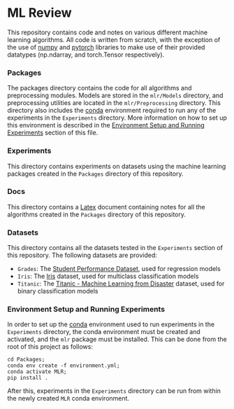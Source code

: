 # ML Review
This repository contains code and notes on various different machine learning algorithms. All code is written from scratch, with the exception of the use of [numpy][1] and [pytorch][2] libraries to make use of their provided datatypes (np.ndarray, and torch.Tensor respectively).

### Packages
The packages directory contains the code for all algorithms and preprocessing modules. Models are stored in the `mlr/Models` directory, and preprocessing utilities are located in the `mlr/Preprocessing` directory. This directory also includes the [conda][3] environment required to run any of the experiments in the `Experiments` directory. More information on how to set up this environment is described in the [Environment Setup and Running Experiments](#environment-setup-and-running-experiments) section of this file.

### Experiments
This directory contains experiments on datasets using the machine learning packages created in the `Packages` directory of this repository.

### Docs
This directory contains a [Latex][4] document containing notes for all the algorithms created in the `Packages` directory of this repository.

### Datasets
This directory contains all the datasets tested in the `Experiments` section of this repository. The following datasets are provided:
- `Grades`: The [Student Performance Dataset][5], used for regression models
- `Iris`: The [Iris][6] dataset, used for multiclass classification models
- `Titanic`: The [Titanic - Machine Learning from Disaster][7] dataset, used for binary classification models

### Environment Setup and Running Experiments
In order to set up the [conda][3] environment used to run experiments in the `Experiments` directory, the conda environment must be created and activated, and the `mlr` package must be installed. This can be done from the root of this project as follows:
```
cd Packages;
conda env create -f environment.yml;
conda activate MLR;
pip install .
```
After this, experiments in the `Experiments` directory can be run from within the newly created `MLR` conda environment.

[1]: https://numpy.org/
[2]: https://pytorch.org/
[3]: https://docs.conda.io/en/latest/
[4]: https://www.latex-project.org/
[5]: https://archive.ics.uci.edu/ml/datasets/student+performance
[6]: https://archive.ics.uci.edu/ml/datasets/iris
[7]: https://www.kaggle.com/c/titanic
